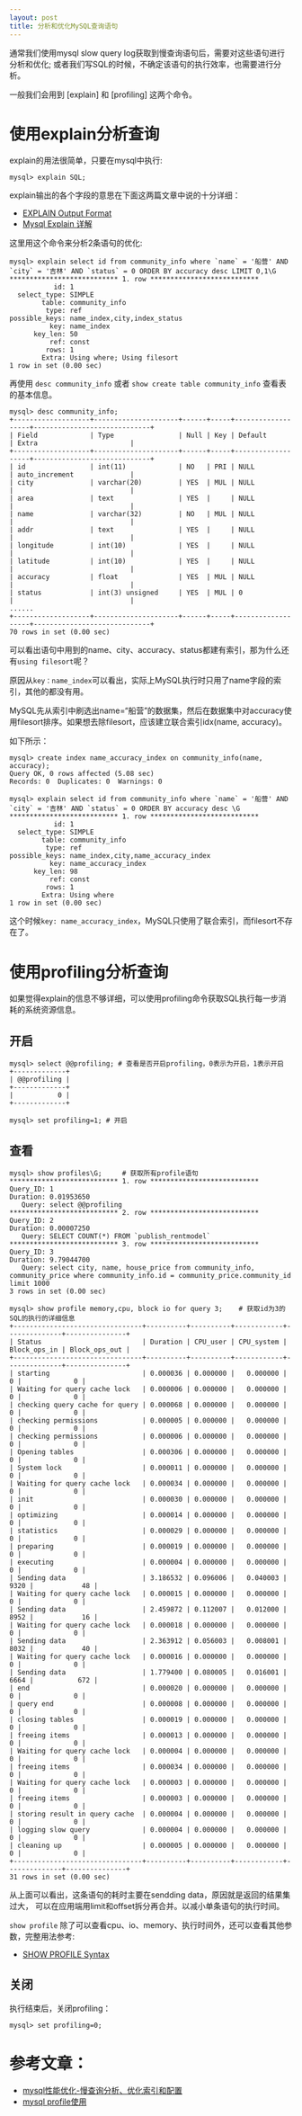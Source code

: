 ```yaml
---
layout: post
title: 分析和优化MySQL查询语句
---
```


通常我们使用mysql slow query log获取到慢查询语句后，需要对这些语句进行分析和优化;
或者我们写SQL的时候，不确定该语句的执行效率，也需要进行分析。

一般我们会用到 [explain] 和 [profiling] 这两个命令。 

# 使用explain分析查询

explain的用法很简单，只要在mysql中执行:

    mysql> explain SQL;

explain输出的各个字段的意思在下面这两篇文章中说的十分详细：

* [EXPLAIN Output Format](http://dev.mysql.com/doc/refman/4.1/en/explain-output.html)
* [Mysql Explain 详解](http://www.cnitblog.com/aliyiyi08/archive/2008/09/09/48878.html)

这里用这个命令来分析2条语句的优化:

    mysql> explain select id from community_info where `name` = '船营' AND `city` = '吉林' AND `status` = 0 ORDER BY accuracy desc LIMIT 0,1\G
    *************************** 1. row ***************************
               id: 1
      select_type: SIMPLE
            table: community_info
             type: ref
    possible_keys: name_index,city,index_status
              key: name_index
          key_len: 50
              ref: const
             rows: 1
            Extra: Using where; Using filesort
    1 row in set (0.00 sec)



再使用 `desc community_info` 或者 `show create table community_info` 查看表的基本信息。

    mysql> desc community_info;
    +-------------------+---------------------+------+-----+-------------------+-----------------------------+
    | Field             | Type                | Null | Key | Default           | Extra                       |
    +-------------------+---------------------+------+-----+-------------------+-----------------------------+
    | id                | int(11)             | NO   | PRI | NULL              | auto_increment              |
    | city              | varchar(20)         | YES  | MUL | NULL              |                             |
    | area              | text                | YES  |     | NULL              |                             |
    | name              | varchar(32)         | NO   | MUL | NULL              |                             |
    | addr              | text                | YES  |     | NULL              |                             |
    | longitude         | int(10)             | YES  |     | NULL              |                             |
    | latitude          | int(10)             | YES  |     | NULL              |                             |
    | accuracy          | float               | YES  | MUL | NULL              |                             |
    | status            | int(3) unsigned     | YES  | MUL | 0                 |                             |
    ......
    +-------------------+---------------------+------+-----+-------------------+-----------------------------+
    70 rows in set (0.00 sec)

可以看出语句中用到的name、city、accuracy、status都建有索引，那为什么还有`using filesort`呢？

原因从`key：name_index`可以看出，实际上MySQL执行时只用了name字段的索引，其他的都没有用。

MySQL先从索引中刷选出name=“船营”的数据集，然后在数据集中对accuracy使用filesort排序。如果想去除filesort，应该建立联合索引idx(name, accuracy)。

如下所示：

    mysql> create index name_accuracy_index on community_info(name, accuracy);
    Query OK, 0 rows affected (5.08 sec)
    Records: 0  Duplicates: 0  Warnings: 0
    
    mysql> explain select id from community_info where `name` = '船营' AND `city` = '吉林' AND `status` = 0 ORDER BY accuracy desc \G
    *************************** 1. row ***************************
               id: 1
      select_type: SIMPLE
            table: community_info
             type: ref
    possible_keys: name_index,city,name_accuracy_index
              key: name_accuracy_index
          key_len: 98
              ref: const
             rows: 1
            Extra: Using where
    1 row in set (0.00 sec)

这个时候`key: name_accuracy_index`，MySQL只使用了联合索引，而filesort不存在了。

# 使用profiling分析查询

如果觉得explain的信息不够详细，可以使用profiling命令获取SQL执行每一步消耗的系统资源信息。

## 开启

    mysql> select @@profiling; # 查看是否开启profiling，0表示为开启，1表示开启
    +-------------+
    | @@profiling |
    +-------------+
    |           0 |
    +-------------+

    mysql> set profiling=1; # 开启

## 查看 

    mysql> show profiles\G;     # 获取所有profile语句
    *************************** 1. row ***************************
    Query_ID: 1
    Duration: 0.01953650
       Query: select @@profiling
    *************************** 2. row ***************************
    Query_ID: 2
    Duration: 0.00007250
       Query: SELECT COUNT(*) FROM `publish_rentmodel`
    *************************** 3. row ***************************
    Query_ID: 3
    Duration: 9.79044700
       Query: select city, name, house_price from community_info, community_price where community_info.id = community_price.community_id limit 1000
    3 rows in set (0.00 sec)
    
    mysql> show profile memory,cpu, block io for query 3;    # 获取id为3的SQL的执行的详细信息
    +--------------------------------+----------+----------+------------+--------------+---------------+
    | Status                         | Duration | CPU_user | CPU_system | Block_ops_in | Block_ops_out |
    +--------------------------------+----------+----------+------------+--------------+---------------+
    | starting                       | 0.000036 | 0.000000 |   0.000000 |            0 |             0 |
    | Waiting for query cache lock   | 0.000006 | 0.000000 |   0.000000 |            0 |             0 |
    | checking query cache for query | 0.000068 | 0.000000 |   0.000000 |            0 |             0 |
    | checking permissions           | 0.000005 | 0.000000 |   0.000000 |            0 |             0 |
    | checking permissions           | 0.000006 | 0.000000 |   0.000000 |            0 |             0 |
    | Opening tables                 | 0.000306 | 0.000000 |   0.000000 |            0 |             0 |
    | System lock                    | 0.000011 | 0.000000 |   0.000000 |            0 |             0 |
    | Waiting for query cache lock   | 0.000034 | 0.000000 |   0.000000 |            0 |             0 |
    | init                           | 0.000030 | 0.000000 |   0.000000 |            0 |             0 |
    | optimizing                     | 0.000014 | 0.000000 |   0.000000 |            0 |             0 |
    | statistics                     | 0.000029 | 0.000000 |   0.000000 |            0 |             0 |
    | preparing                      | 0.000019 | 0.000000 |   0.000000 |            0 |             0 |
    | executing                      | 0.000004 | 0.000000 |   0.000000 |            0 |             0 |
    | Sending data                   | 3.186532 | 0.096006 |   0.040003 |         9320 |            48 |
    | Waiting for query cache lock   | 0.000015 | 0.000000 |   0.000000 |            0 |             0 |
    | Sending data                   | 2.459872 | 0.112007 |   0.012000 |         8952 |            16 |
    | Waiting for query cache lock   | 0.000018 | 0.000000 |   0.000000 |            0 |             0 |
    | Sending data                   | 2.363912 | 0.056003 |   0.008001 |         8032 |            40 |
    | Waiting for query cache lock   | 0.000016 | 0.000000 |   0.000000 |            0 |             0 |
    | Sending data                   | 1.779400 | 0.080005 |   0.016001 |         6664 |           672 |
    | end                            | 0.000020 | 0.000000 |   0.000000 |            0 |             0 |
    | query end                      | 0.000008 | 0.000000 |   0.000000 |            0 |             0 |
    | closing tables                 | 0.000019 | 0.000000 |   0.000000 |            0 |             0 |
    | freeing items                  | 0.000013 | 0.000000 |   0.000000 |            0 |             0 |
    | Waiting for query cache lock   | 0.000004 | 0.000000 |   0.000000 |            0 |             0 |
    | freeing items                  | 0.000034 | 0.000000 |   0.000000 |            0 |             0 |
    | Waiting for query cache lock   | 0.000003 | 0.000000 |   0.000000 |            0 |             0 |
    | freeing items                  | 0.000003 | 0.000000 |   0.000000 |            0 |             0 |
    | storing result in query cache  | 0.000004 | 0.000000 |   0.000000 |            0 |             0 |
    | logging slow query             | 0.000004 | 0.000000 |   0.000000 |            0 |             0 |
    | cleaning up                    | 0.000005 | 0.000000 |   0.000000 |            0 |             0 |
    +--------------------------------+----------+----------+------------+--------------+---------------+
    31 rows in set (0.00 sec)

从上面可以看出，这条语句的耗时主要在sendding data，原因就是返回的结果集过大，
可以在应用端用limit和offset拆分再合并。以减小单条语句的执行时间。


`show profile` 除了可以查看cpu、io、memory、执行时间外，还可以查看其他参数，完整用法参考:

* [SHOW PROFILE Syntax](http://dev.mysql.com/doc/refman/5.5/en/show-profile.html)

## 关闭

执行结束后，关闭profiling：

    mysql> set profiling=0;


# 参考文章：

* [mysql性能优化-慢查询分析、优化索引和配置](http://www.oicto.com/mysql-explain-show/)
* [mysql profile使用](http://hi.baidu.com/changzheng2008/item/d35559ec4caedf2b5a7cfb74)

